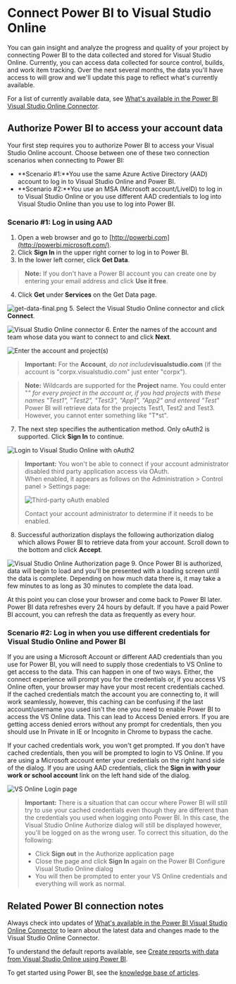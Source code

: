 <properties
	pageTitle="Connect Power BI to Visual Studio Online"
  description="Connect Power BI to Visual Studio Online"
  services="visual-studio-online"
  documentationCenter = ""
  authors="terryaustin"
  manager="terryaustin"
  editor="terryaustin" /> 

# Connect Power BI to Visual Studio Online


You can gain insight and analyze the progress and quality of your project by connecting Power BI to the data collected and stored for Visual Studio Online. Currently, you can access data collected for source control, builds, and work item tracking. Over the next several months, the data you'll have access to will grow and we'll update this page to reflect what's currently available.



For a list of currently available data, see [What's available in the Power BI Visual Studio Online Connector](vso-pbi-whats-available-vs.md).


## Authorize Power BI to access your account data


Your first step requires you to authorize Power BI to access your Visual Studio Online account. Choose between one of these two connection scenarios when connecting to Power BI:


- **Scenario #1:**You use the same Azure Active Directory (AAD) account to log in to Visual Studio Online and Power BI.
- **Scenario #2:**You use an MSA (Microsoft account/LiveID) to log in to Visual Studio Online or you use different AAD credentials to log into Visual Studio Online than you use to log into Power BI.

### Scenario #1: Log in using AAD

1. Open a web browser and go to [http://powerbi.com](http://powerbi.microsoft.com/).
2. Click **Sign In** in the upper right corner to log in to Power BI.
3. In the lower left corner, click **Get Data**.



> **Note:**  If you don't have a Power BI account you can create one by entering your email address and click **Use it free**.
4. Click **Get** under **Services** on the Get Data page.



![get-data-final.png](./media/connect-vso-pbi-vs/get-data-final.png)
5. Select the Visual Studio Online connector and click **Connect**.



![Visual Studio Online connector](./media/connect-vso-pbi-vs/Screen2.png)
6. Enter the names of the account and team whose data you want to connect to and click **Next**.



![Enter the account and project(s)](./media/connect-vso-pbi-vs/Screen3.png)



> **Important:**  For the **Account**, *do not include***visualstudio.com** (if the account is "corpx.visualstudio.com" just enter "corpx").



> **Note:**  Wildcards are supported for the **Project** name. You could enter "*" for every project in the account or, if you had projects with these names "Test1", "Test2", "Test3", "App1", "App2" and entered "Test*" Power BI will retrieve data for the projects Test1, Test2 and Test3. However, you cannot enter something like "T\*st".
7. The next step specifies the authentication method. Only oAuth2 is supported. Click **Sign In** to continue.



![Login to Visual Studio Online with oAuth2](./media/connect-vso-pbi-vs/Screen4.png)



> **Important:**  You won't be able to connect if your account administrator disabled third party application access via OAuth.   
> When enabled, it appears as follows on the Administration &gt; Control panel &gt; Settings page:   
>   
> ![Third-party oAuth enabled](./media/connect-vso-pbi-vs/Screen5.png)  
>   
> 
> 
>  Contact your account administrator to determine if it needs to be enabled.
8. Successful authorization displays the following authorization dialog which allows Power BI to retrieve data from your account. Scroll down to the bottom and click **Accept**.



![Visual Studio Online Authorization page](./media/connect-vso-pbi-vs/Screen6.png)
9. Once Power BI is authorized, data will begin to load and you'll be presented with a loading screen until the data is complete. Depending on how much data there is, it may take a few minutes to as long as 30 minutes to complete the data load.



At this point you can close your browser and come back to Power BI later. Power BI data refreshes every 24 hours by default. If you have a paid Power BI account, you can refresh the data as frequently as every hour.

### Scenario #2: Log in when you use different credentials for Visual Studio Online and Power BI


If you are using a Microsoft Account or different AAD credentials than you use for Power BI, you will need to supply those credentials to VS Online to get access to the data. This can happen in one of two ways. Either, the connect experience will prompt you for the credentials or, if you access VS Online often, your browser may have your most recent credentials cached. If the cached credentials match the account you are connecting to, it will work seamlessly, however, this caching can be confusing if the last account/username you used isn't the one you need to enable Power BI to access the VS Online data. This can lead to Access Denied errors. If you are getting access denied errors without any prompt for credentials, then you should use In Private in IE or Incognito in Chrome to bypass the cache.



If your cached credentials work, you won't get prompted. If you don't have cached credentials, then you will be prompted to login to VS Online. If you are using a Microsoft account enter your credentials on the right hand side of the dialog. If you are using AAD credentials, click the **Sign in with your work or school account** link on the left hand side of the dialog.



![VS Online Login page](./media/connect-vso-pbi-vs/Screen7.png)



> **Important:**  There is a situation that can occur where Power BI will still try to use your cached credentials even though they are different than the credentials you used when logging onto Power BI. In this case, the Visual Studio Online Authorize dialog will still be displayed however, you'll be logged on as the wrong user. To correct this situation, do the following:   
>   
> - Click **Sign out** in the Authorize application page  
> - Close the page and click **Sign In** again on the Power BI Configure Visual Studio Online dialog  
> - You will then be prompted to enter your VS Online credentials and everything will work as normal.


## Related Power BI connection notes


Always check into updates of [What's available in the Power BI Visual Studio Online Connector](vso-pbi-whats-available-vs.md) to learn about the latest data and changes made to the Visual Studio Online Connector.



To understand the default reports available, see [Create reports with data from Visual Studio Online using Power BI](report-on-vso-with-power-bi-vs.md).



To get started using Power BI, see the [knowledge base of articles](https://support.powerbi.com/).


